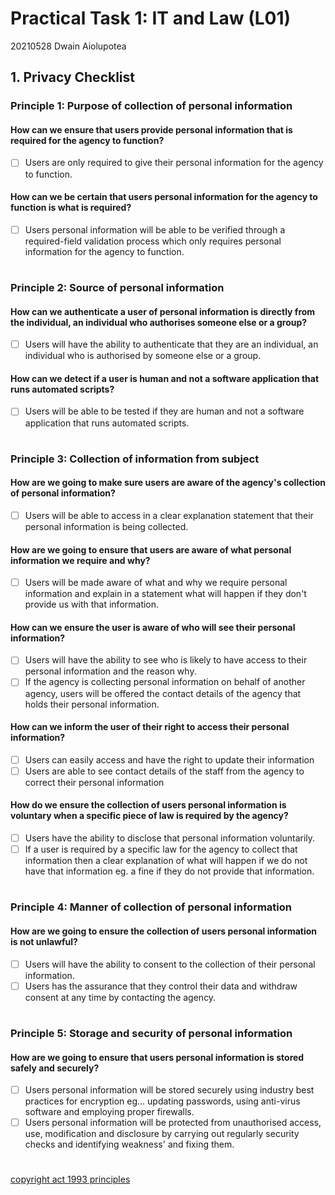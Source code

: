 # Practical Task 1: IT and Law (L01)
20210528 Dwain Aiolupotea

## 1. Privacy Checklist

### Principle 1: Purpose of collection of personal information

#### How can we ensure that users provide personal information that is required for the agency to function?
- [ ] Users are <!-- -only --> only required to give their personal information for the agency to function.

#### How can we be certain that users personal information for the agency to function is what is required?
- [ ] Users personal information will be able to be verified through a required-field validation process which only requires personal information for the agency to function.

# 

### Principle 2: Source of personal information

#### How can we authenticate a user of personal information is directly from the individual, an individual who authorises someone else or a group?
- [ ] Users will have the ability to authenticate that they are an individual, an individual who is authorised by someone else or a group. <!-- could be a checklist inception-->

#### How can we detect if a user is human and not a software application that runs automated scripts?
- [ ] Users will be able to be tested if they are human and not a software application that runs automated scripts. <!-- Good start keep going -->

#

### Principle 3: Collection of information from subject

#### How are we going to make sure users are aware of the agency's collection of personal information?
- [ ] Users will be able to access in a clear explanation statement that their personal information is being collected.

#### How are we going to ensure that users are aware of what personal information we require and why?
- [ ] Users will be made aware of what and why we require personal information and explain in a statement what will happen if they don't provide us with that information.

#### How can we ensure the user is aware of who will see their personal information?
- [ ] Users will have the ability to see who is likely to have access to their personal information and the reason why.
- [ ] If the agency is collecting personal information on behalf of another agency, users will be offered the contact details of the agency that holds their personal information.

#### How can we inform the user of their right to access their personal information?
- [ ] Users can easily access and have the right to update their information
- [ ] Users are able to see contact details of the staff from the agency to correct their personal information

#### How do we ensure the collection of users personal information is voluntary when a specific piece of law is required by the agency?
- [ ] Users have the ability to disclose that personal information voluntarily.
- [ ] If a user is required by a specific law for the agency to collect that information then a clear explanation of what will happen if we do not have that information eg. a fine if they do not provide that information.

#

### Principle 4: Manner of collection of personal information

#### How are we going to ensure the collection of users personal information is not unlawful?
- [ ] Users will have the ability to consent to the collection of their personal information. 
- [ ] Users has the assurance that they control their data and withdraw consent at any time by contacting the agency.

#

### Principle 5: Storage and security of personal information

#### How are we going to ensure that users personal information is stored safely and securely? 
- [ ] Users personal information will be stored securely using industry best practices for encryption eg... updating passwords, using anti-virus software and employing proper firewalls.
- [ ] Users personal information will be protected from unauthorised access, use, modification and disclosure by carrying out regularly security checks and identifying weakness' and fixing them.

#



[copyright act 1993 principles](https://www.legislation.govt.nz/act/public/1993/0028/latest/DLM297038.html)

